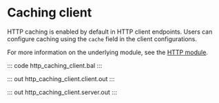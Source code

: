 # Caching client

HTTP caching is enabled by default in HTTP client endpoints.
Users can configure caching using the `cache` field in the client configurations.

For more information on the underlying module,
see the [HTTP module](https://lib.ballerina.io/ballerina/http/latest/).

::: code http_caching_client.bal :::

::: out http_caching_client.client.out :::

::: out http_caching_client.server.out :::